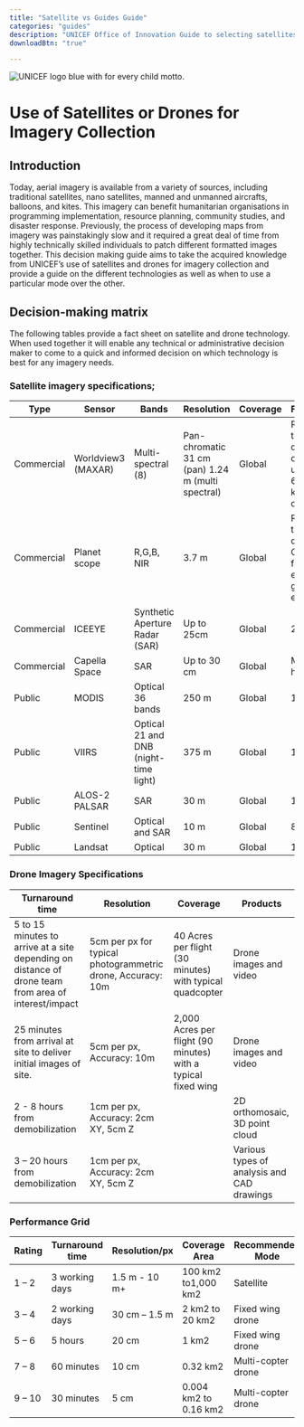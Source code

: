 ```yaml
---
title: "Satellite vs Guides Guide"
categories: "guides"
description: "UNICEF Office of Innovation Guide to selecting satellites or drones for humanitarian use cases."
downloadBtn: "true"

---
```


![UNICEF logo blue with for every child motto.](/drone-4sdgtoolkit/images/unicefinnovlogo.png)

# Use of Satellites or Drones for Imagery Collection

## Introduction

Today, aerial imagery is available from a variety of sources, including traditional satellites, nano satellites, manned and unmanned aircrafts, balloons, and kites. This imagery can benefit humanitarian organisations in programming implementation, resource planning, community studies, and disaster response. Previously, the process of developing maps from imagery was painstakingly slow and it required a great deal of time from highly technically skilled individuals to patch different formatted images together.
This decision making guide aims to take the acquired knowledge from UNICEF’s use of satellites and drones for imagery collection and provide a guide on the different technologies as well as when to use a particular mode over the other.

## Decision-making matrix

The following tables provide a fact sheet on satellite and drone technology. When used together it will enable any technical or administrative decision maker to come to a quick and informed decision on which technology is best for any imagery needs.

### Satellite imagery specifications;

| Type | Sensor | Bands | Resolution | Coverage | Frequency |
| -- | -- | -- | -- | -- | -- |
| Commercial | Worldview3 (MAXAR) | Multi-spectral (8) | Pan-chromatic 	31 cm (pan) 1.24 m (multi spectral) | Global | Revisit time of <1 day collecting up to 680,000 km2 per day |
| Commercial | Planet scope | R,G,B, NIR | 3.7 m | Global | Revisit time < 1 day Collecting for the entire globe everyday |
| Commercial | ICEEYE | Synthetic Aperture Radar (SAR) | Up to 25cm | Global | 20 hours |
| Commercial | Capella Space | SAR | Up to 30 cm | Global | Maximum hourly |
| Public | MODIS | Optical 36 bands | 250 m | Global | 1 day |
| Public | VIIRS | Optical 21 and DNB (night-time light) | 375 m | Global | 1 day |
| Public | ALOS-2 PALSAR | SAR | 30 m | Global | 14 days |
| Public | Sentinel | Optical and SAR | 10 m | Global | 8 days |
| Public | Landsat | Optical | 30 m | Global | 16 days |

### Drone Imagery Specifications

| Turnaround time | Resolution | Coverage | Products |
| --- | --- | --- | --- |
| 5 to 15 minutes to arrive at a site depending on distance of drone team from area of interest/impact | 5cm per px for typical photogrammetric drone, Accuracy: 10m | 40 Acres per flight (30 minutes) with typical quadcopter | Drone images and video |
| 25 minutes from arrival at site to deliver initial images of site. | 5cm per px, Accuracy: 10m  | 2,000 Acres per flight (90 minutes) with a typical fixed wing | Drone images and video |
| 2 - 8 hours from demobilization | 1cm per px, Accuracy: 2cm XY, 5cm Z || 2D orthomosaic, 3D point cloud |
| 3 – 20 hours from demobilization | 1cm per px, Accuracy: 2cm XY, 5cm Z || Various types of analysis and CAD drawings |

### Performance Grid

| Rating | Turnaround time | Resolution/px | Coverage Area | Recommended Mode |
| --- | --- | --- | --- | --- |
| 1 – 2 | 3 working days | 1.5 m - 10 m+ | 100 km2 to1,000 km2 | Satellite |
| 3 – 4 | 2 working days | 30 cm – 1.5 m | 2 km2 to 20 km2 | Fixed wing drone |
| 5 – 6 | 5 hours | 20 cm | 1 km2 | Fixed wing drone |
| 7 – 8 | 60 minutes | 10 cm | 0.32 km2 | Multi-copter drone |
| 9 – 10 | 30 minutes | 5 cm | 0.004 km2 to 0.16 km2 | Multi-copter drone |
